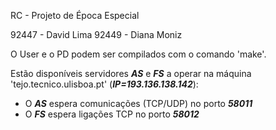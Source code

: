 RC - Projeto de Época Especial

92447 - David Lima
92449 - Diana Moniz

O User e o PD podem ser compilados com o comando 'make'.

Estão disponíveis servidores ***AS*** e ***FS*** a operar na máquina 'tejo.tecnico.ulisboa.pt' (***IP=193.136.138.142***):
- O ***AS*** espera comunicações (TCP/UDP) no porto ***58011***
- O ***FS*** espera ligações TCP no porto ***58012***